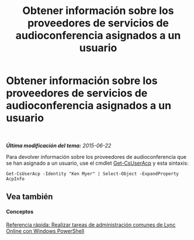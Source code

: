 ﻿---
title: Obtener información sobre los proveedores de servicios de audioconferencia asignados a un usuario
TOCTitle: Obtener información sobre los proveedores de servicios de audioconferencia asignados a un usuario
ms:assetid: 7fae822f-9f6c-4381-95c5-879661027925
ms:mtpsurl: https://technet.microsoft.com/es-es/library/Dn362814(v=OCS.15)
ms:contentKeyID: 56271295
ms.date: 06/02/2017
mtps_version: v=OCS.15
ms.translationtype: HT
---

# Obtener información sobre los proveedores de servicios de audioconferencia asignados a un usuario

 

_**Última modificación del tema:** 2015-06-22_

Para devolver información sobre los proveedores de audioconferencia que se han asignado a un usuario, use el cmdlet [Get-CsUserAcp](get-csuseracp.md) y esta sintaxis:

    Get-CsUserAcp -Identity "Ken Myer" | Select-Object -ExpandProperty AcpInfo

## Vea también

#### Conceptos

[Referencia rápida: Realizar tareas de administración comunes de Lync Online con Windows PowerShell](quick-reference-using-windows-powershell-to-do-common-skype-for-business-online-management-tasks.md)

